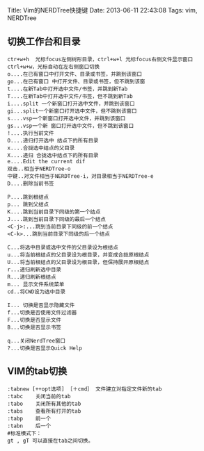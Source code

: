 Title: Vim的NERDTree快捷键
Date: 2013-06-11 22:43:08
Tags: vim, NERDTree


## 切换工作台和目录
    
    
    ctr+w+h  光标focus左侧树形目录，ctrl+w+l 光标focus右侧文件显示窗口
    ctrl+w+w，光标自动在左右侧窗口切换 
    o....在已有窗口中打开文件、目录或书签，并跳到该窗口  
    go...在已有窗口 中打开文件、目录或书签，但不跳到该窗 
    t....在新Tab中打开选中文件/书签，并跳到新Tab
    T....在新Tab中打开选中文件/书签，但不跳到新Tab
    i....split 一个新窗口打开选中文件，并跳到该窗口     
    gi...split一个新窗口打开选中文件，但不跳到该窗口     
    s....vsp一个新窗口打开选中文件，并跳到该窗口         
    gs...vsp一个新 窗口打开选中文件，但不跳到该窗口      
    !....执行当前文件                                   
    O....递归打开选中 结点下的所有目录                  
    x....合拢选中结点的父目录                           
    X....递归 合拢选中结点下的所有目录                  
    e....Edit the current dif                             
    双击..相当于NERDTree-o
    中键..对文件相当于NERDTree-i，对目录相当于NERDTree-e
    D....删除当前书签
    
    P....跳到根结点
    p... 跳到父结点
    K....跳到当前目录下同级的第一个结点
    J....跳到当前目录下同级的最后一个结点
    <C-j>:...跳到当前目录下同级的前一个结点
    <C-k>...跳到当前目录下同级的后一个结点
    
    C...将选中目录或选中文件的父目录设为根结点
    u...将当前根结点的父目录设为根目录，并变成合拢原根结点
    U...将当前根结点的父目录设为根目录，但保持展开原根结点
    r...递归刷新选中目录
    R...递归刷新根结点
    m... 显示文件系统菜单
    cd..将CWD设为选中目录
    
    I... 切换是否显示隐藏文件
    f...切换是否使用文件过滤器
    F...切换是否显示文件
    B...切换是否显示书签
    
    q...关闭NerdTree窗口
    ?...切换是否显示Quick Help
    

## VIM的tab切换
    
    
    :tabnew [++opt选项] ［＋cmd］ 文件建立对指定文件新的tab
    :tabc    关闭当前的tab
    :tabo    关闭所有其他的tab
    :tabs    查看所有打开的tab
    :tabp    前一个
    :tabn    后一个
    #标准模式下：
    gt , gT 可以直接在tab之间切换。
